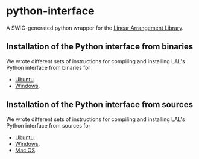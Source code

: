# python-interface

A SWIG-generated python wrapper for the [Linear Arrangement Library](https://github.com/LAL-project/linear-arrangement-library.git).

## Installation of the Python interface from binaries

We wrote different sets of instructions for compiling and installing LAL's Python interface from binaries for

- [Ubuntu](https://github.com/LAL-project/python-interface/blob/main/instructions/installation-python-interface-binaries-ubuntu.md).
- [Windows](https://github.com/LAL-project/python-interface/blob/main/instructions/installation-python-interface-binaries-windows.md).

## Installation of the Python interface from sources

We wrote different sets of instructions for compiling and installing LAL's Python interface from sources for

- [Ubuntu](https://github.com/LAL-project/python-interface/blob/main/instructions/installation-python-interface-sources-ubuntu.md).
- [Windows](https://github.com/LAL-project/python-interface/blob/main/instructions/installation-python-interface-sources-windows.md).
- [Mac OS](https://github.com/LAL-project/python-interface/blob/main/instructions/installation-python-interface-sources-macos.md).
